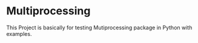 # Multiprocessing
This Project is basically for testing Mutiprocessing package in Python with examples.
